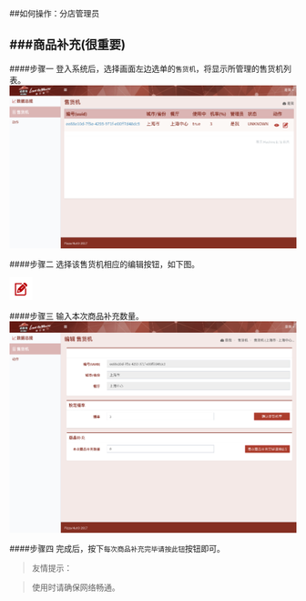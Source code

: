 ##如何操作：分店管理员

###商品补充(很重要)
---
####步骤一
登入系统后，选择画面左边选单的`售货机`，将显示所管理的售货机列表。
![](/images/manager/vm-listview.png)

####步骤二
选择该售货机相应的编辑按钮，如下图。

![](/images/edit_icon.png)

####步骤三
输入本次商品补充数量。
![](/images/manager/vm-edit.png)

####步骤四
完成后，按下`每次商品补充完毕请按此钮`按钮即可。

>友情提示：

>使用时请确保网络畅通。